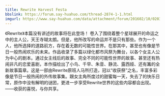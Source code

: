 ```yaml
---
title: Rewrite Harvest Festa
bbslink: https://forum.say-huahuo.com/thread-2874-1-1.html
imgurl: https://www.say-huahuo.com/data/attachment/forum/201602/10/020342dc6l36k550165rj6.jpg
---
```


《Rewrite》本篇没有讲述的故事将在此登场！
卷入了围绕着整个星球展开的命运之中的主人公，天王寺瑚太朗。但是，他所改写的命运并不是只有那些。作为一个人，他所选择的道路前方，存在着无数的可能性世界。在那其中，甚至也有像是节日一般热闹欢乐的未来。作品收录了多篇以绿化都市风祭为舞台，以各个女主人公为中心的剧本。通过女主线后的故事、完全不同的可能性世界的故事、甚至还有热闹非凡的恋爱喜剧，本作描绘出了小鸟、千早、朱音、静流、露西娅、还有篝的全新故事篇章。这是一部由Rewrite原班人马所打造，冠以“收获祭”之名，丰富多彩像是节日一般热闹的外传故事集。跟女主角所度过的甜蜜每一天，失去了的快乐日常，原作中没有解明的谜团，更进一步享受Rewrite世界的这些内容都会出现。
——收获的喜悦，与你共享。<!--more-->
